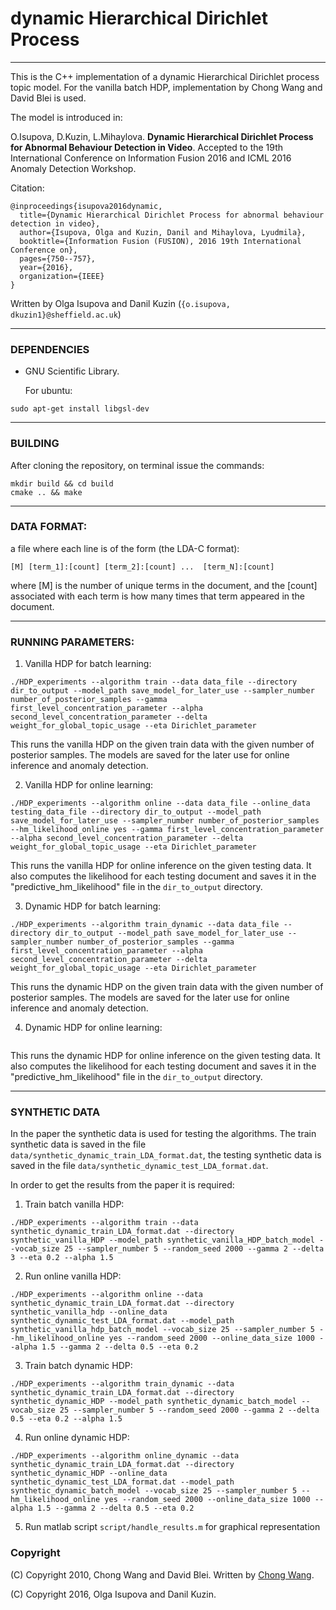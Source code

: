 # dynamic Hierarchical Dirichlet Process
___

This is the C++ implementation of a dynamic Hierarchical Dirichlet process topic model. For the vanilla batch HDP, implementation by Chong Wang and David Blei is used.

The model is introduced in:

O.Isupova, D.Kuzin, L.Mihaylova. **Dynamic Hierarchical Dirichlet Process for Abnormal Behaviour Detection in Video**. Accepted to the 19th International Conference on Information Fusion 2016 and ICML 2016 Anomaly Detection Workshop.

Citation:
```
@inproceedings{isupova2016dynamic,
  title={Dynamic Hierarchical Dirichlet Process for abnormal behaviour detection in video},
  author={Isupova, Olga and Kuzin, Danil and Mihaylova, Lyudmila},
  booktitle={Information Fusion (FUSION), 2016 19th International Conference on},
  pages={750--757},
  year={2016},
  organization={IEEE}
}
```

Written by Olga Isupova and Danil Kuzin (`{o.isupova, dkuzin1}@sheffield.ac.uk`)

---

### DEPENDENCIES

* GNU Scientific Library.

    For ubuntu:

```
sudo apt-get install libgsl-dev
```
---

### BUILDING

After cloning the repository, on terminal issue the commands:

```
mkdir build && cd build
cmake .. && make
```
---

### DATA FORMAT:
a file where each line is of the form (the LDA-C format):

```
[M] [term_1]:[count] [term_2]:[count] ...  [term_N]:[count]
```
where [M] is the number of unique terms in the document, and the
[count] associated with each term is how many times that term appeared
in the document.

---

### RUNNING PARAMETERS:

1. Vanilla HDP for batch learning:

```
./HDP_experiments --algorithm train --data data_file --directory dir_to_output --model_path save_model_for_later_use --sampler_number number_of_posterior_samples --gamma first_level_concentration_parameter --alpha second_level_concentration_parameter --delta weight_for_global_topic_usage --eta Dirichlet_parameter
```

This runs the vanilla HDP on the given train data with the given number of posterior samples. The models are saved for the later use for online inference and anomaly detection.


2. Vanilla HDP for online learning:
```
./HDP_experiments --algorithm online --data data_file --online_data testing_data_file --directory dir_to_output --model_path save_model_for_later_use --sampler_number number_of_posterior_samples --hm_likelihood_online yes --gamma first_level_concentration_parameter --alpha second_level_concentration_parameter --delta weight_for_global_topic_usage --eta Dirichlet_parameter
```

This runs the vanilla HDP for online inference on the given testing data. It also computes the likelihood for each testing document and saves it in the "predictive_hm_likelihood" file  in the `dir_to_output` directory.

3. Dynamic HDP for batch learning:
```
./HDP_experiments --algorithm train_dynamic --data data_file --directory dir_to_output --model_path save_model_for_later_use --sampler_number number_of_posterior_samples --gamma first_level_concentration_parameter --alpha second_level_concentration_parameter --delta weight_for_global_topic_usage --eta Dirichlet_parameter
```

This runs the dynamic HDP on the given train data with the given number of posterior samples. The models are saved for the later use for online inference and anomaly detection.

4. Dynamic HDP for online learning:
```./HDP_experiments --algorithm online_dynamic --data data_file --online_data testing_data_file --directory dir_to_output --model_path save_model_for_later_use --sampler_number number_of_posterior_samples --hm_likelihood_online yes --gamma first_level_concentration_parameter --alpha second_level_concentration_parameter --delta weight_for_global_topic_usage --eta Dirichlet_parameter
```

This runs the dynamic HDP for online inference on the given testing data. It also computes the likelihood for each testing document and saves it in the "predictive_hm_likelihood" file  in the `dir_to_output` directory.

---

### SYNTHETIC DATA

In the paper the synthetic data is used for testing the algorithms. The train synthetic data is saved in the file `data/synthetic_dynamic_train_LDA_format.dat`, the testing synthetic data is saved in the file `data/synthetic_dynamic_test_LDA_format.dat`.

In order to get the results from the paper it is required:

1. Train batch vanilla HDP:
```
./HDP_experiments --algorithm train --data synthetic_dynamic_train_LDA_format.dat --directory synthetic_vanilla_HDP --model_path synthetic_vanilla_HDP_batch_model --vocab_size 25 --sampler_number 5 --random_seed 2000 --gamma 2 --delta 3 --eta 0.2 --alpha 1.5
```

2. Run online vanilla HDP:
```
./HDP_experiments --algorithm online --data synthetic_dynamic_train_LDA_format.dat --directory synthetic_vanilla_hdp --online_data synthetic_dynamic_test_LDA_format.dat --model_path synthetic_vanilla_hdp_batch_model --vocab_size 25 --sampler_number 5 --hm_likelihood_online yes --random_seed 2000 --online_data_size 1000 --alpha 1.5 --gamma 2 --delta 0.5 --eta 0.2
```

3. Train batch dynamic HDP:
```
./HDP_experiments --algorithm train_dynamic --data synthetic_dynamic_train_LDA_format.dat --directory synthetic_dynamic_HDP --model_path synthetic_dynamic_batch_model --vocab_size 25 --sampler_number 5 --random_seed 2000 --gamma 2 --delta 0.5 --eta 0.2 --alpha 1.5
```
4. Run online dynamic HDP:
```
./HDP_experiments --algorithm online_dynamic --data synthetic_dynamic_train_LDA_format.dat --directory synthetic_dynamic_HDP --online_data synthetic_dynamic_test_LDA_format.dat --model_path synthetic_dynamic_batch_model --vocab_size 25 --sampler_number 5 --hm_likelihood_online yes --random_seed 2000 --online_data_size 1000 --alpha 1.5 --gamma 2 --delta 0.5 --eta 0.2
```

5. Run matlab script `script/handle_results.m` for graphical representation

### Copyright
(C) Copyright 2010, Chong Wang and David Blei. Written by [Chong Wang](http://www.cs.princeton.edu/~chongw/index.html).

(C) Copyright 2016, Olga Isupova and Danil Kuzin.

